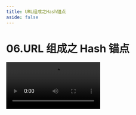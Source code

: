 ```yaml
---
title: URL组成之Hash锚点
aside: false
---
```


# 06.URL 组成之 Hash 锚点

<video autoplay src="http://qn.chinavanes.com/url/06.URL%E7%BB%84%E6%88%90%E4%B9%8BHash%E9%94%9A%E7%82%B9.mp4" controls controlsList="nodownload" width="50%"/>
